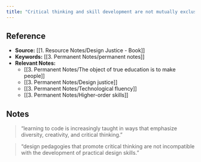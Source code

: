 ```yaml
---
title: "Critical thinking and skill development are not mutually exclusive"
---
```

## Reference
- **Source:** [[1. Resource Notes/Design Justice - Book]]
- **Keywords:** [[3. Permanent Notes/permanent notes]]
- **Relevant Notes:** 
	- [[3. Permanent Notes/The object of true education is to make people]]
	- [[3. Permanent Notes/Design justice]]
	- [[3. Permanent Notes/Technological fluency]]
	- [[3. Permanent Notes/Higher-order skills]]
## Notes
> “learning to code is increasingly taught in ways that emphasize diversity, creativity, and critical thinking.”

> “design pedagogies that promote critical thinking are not incompatible with the development of practical design skills.”